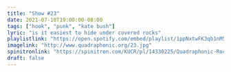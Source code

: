 ```yaml
---
title: "Show #23"
date: 2021-07-10T19:00:00-08:00
tags: ["hook", "punk", "kate bush"]
lyric: "is it easiest to hide under covered rocks"
playlistlink: "https://open.spotify.com/embed/playlist/1ppNxtwFK3qb1nM5fBk1bu"
imagelink: "http://www.quadraphonic.org/23.jpg"
spinitronlink: "https://spinitron.com/KUCR/pl/14330225/Quadraphonic-Rock-Block"
draft: false
---
```

